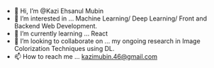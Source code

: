 - 👋 Hi, I’m @Kazi Ehsanul Mubin
- 👀 I’m interested in ... Machine Learning/ Deep Learning/ Front and Backend Web Development.
- 🌱 I’m currently learning ... React
- 💞️ I’m looking to collaborate on ... my ongoing research in Image Colorization Techniques using DL.
- 📫 How to reach me ... kazimubin.46@gmail.com

<!---
Mubin42/Mubin42 is a ✨ special ✨ repository because its `README.md` (this file) appears on your GitHub profile.
You can click the Preview link to take a look at your changes.
--->
